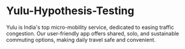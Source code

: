 # Yulu-Hypothesis-Testing
 Yulu is India's top micro-mobility service, dedicated to easing traffic congestion. Our user-friendly app offers shared, solo, and sustainable commuting options, making daily travel safe and convenient.
